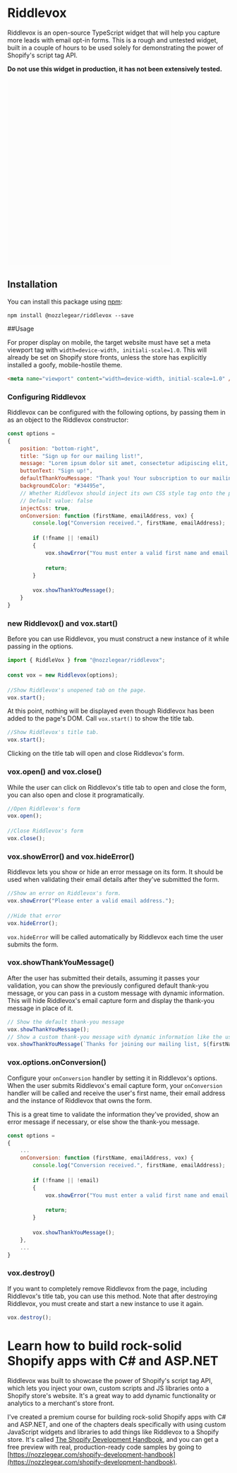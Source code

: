 # Riddlevox

Riddlevox is an open-source TypeScript widget that will help you capture more leads with email opt-in forms. This is a rough and untested widget, built in a couple of hours to be used solely for demonstrating the power of Shopify's script tag API. 

**Do not use this widget in production, it has not been extensively tested.**

![Riddlevox](./images/example.gif)

## Installation

You can install this package using [npm](https://npmjs.com/@nozzlegear/riddlevox):

```
npm install @nozzlegear/riddlevox --save
```

##Usage

For proper display on mobile, the target website must have set a meta viewport tag with `width=device-width, initiali-scale=1.0`. This will already be set on Shopify store fronts, unless the store has explicitly installed a goofy, mobile-hostile theme.

```html
<meta name="viewport" content="width=device-width, initial-scale=1.0" />
```

### Configuring Riddlevox

Riddlevox can be configured with the following options, by passing them in as an object to the Riddlevox constructor:

```js
const options = 
{
    position: "bottom-right",
    title: "Sign up for our mailing list!",
    message: "Lorem ipsum dolor sit amet, consectetur adipiscing elit, sed do eiusmod tempor incididunt ut labore et dolore magna aliqua.",
    buttonText: "Sign up!",
    defaultThankYouMessage: "Thank you! Your subscription to our mailing list has been confirmed.",
    backgroundColor: "#34495e",
    // Whether Riddlevox should inject its own CSS style tag onto the page.
    // Default value: false
    injectCss: true,
    onConversion: function (firstName, emailAddress, vox) {
        console.log("Conversion received.", firstName, emailAddress);

        if (!fname || !email)
        {
            vox.showError("You must enter a valid first name and email address.");

            return;
        }

        vox.showThankYouMessage();
    }
}
```

### new Riddlevox() and vox.start()

Before you can use Riddlevox, you must construct a new instance of it while passing in the options. 

```js
import { RiddleVox } from "@nozzlegear/riddlevox";

const vox = new Riddlevox(options);

//Show Riddlevox's unopened tab on the page.
vox.start();
```

At this point, nothing will be displayed even though Riddlevox has been added to the page's DOM. Call `vox.start()` to show the title tab.

```js
//Show Riddlevox's title tab.
vox.start();
```

Clicking on the title tab will open and close Riddlevox's form.

### vox.open() and vox.close()

While the user can click on Riddlevox's title tab to open and close the form, you can also open and close it programatically.

```js
//Open Riddlevox's form
vox.open();

//Close Riddlevox's form
vox.close();
```

### vox.showError() and vox.hideError()

Riddlevox lets you show or hide an error message on its form. It should be used when validating their email details after they've submitted the form.

```js
//Show an error on Riddlevox's form.
vox.showError("Please enter a valid email address.");

//Hide that error
vox.hideError();
```

`vox.hideError` will be called automatically by Riddlevox each time the user submits the form.

### vox.showThankYouMessage()

After the user has submitted their details, assuming it passes your validation, you can show the previously configured default thank-you message, or you can pass in a custom message with dynamic information. This will hide Riddlevox's email capture form and display the thank-you message in place of it.

```js
// Show the default thank-you message
vox.showThankYouMessage();
// Show a custom thank-you message with dynamic information like the user's first name
vox.showThankYouMessage(`Thanks for joining our mailing list, ${firstName}!`); 
```

### vox.options.onConversion()

Configure your `onConversion` handler by setting it in Riddlevox's options. When the user submits Riddlevox's email capture form, your `onConversion` handler will be called and receive the user's first name, their email address and the instance of Riddlevox that owns the form.

This is a great time to validate the information they've provided, show an error message if necessary, or else show the thank-you message.

```js
const options = 
{
    ...
    onConversion: function (firstName, emailAddress, vox) {
        console.log("Conversion received.", firstName, emailAddress);

        if (!fname || !email)
        {
            vox.showError("You must enter a valid first name and email address.");

            return;
        }

        vox.showThankYouMessage();
    },
    ...
}
```

### vox.destroy()

If you want to completely remove Riddlevox from the page, including Riddlevox's title tab, you can use this method. Note that after destroying Riddlevox, you must create and start a new instance to use it again.

```js
vox.destroy();
```

# Learn how to build rock-solid Shopify apps with C# and ASP.NET

Riddlevox was built to showcase the power of Shopify's script tag API, which lets you inject your own, custom scripts and JS libraries onto a Shopify store's website. It's a great way to add dynamic functionality or analytics to a merchant's store front. 

I've created a premium course for building rock-solid Shopify apps with C# and ASP.NET, and one of the chapters deals specifically with using custom JavaScript widgets and libraries to add things like Riddlevox to a Shopify store. It's called [The Shopify Development Handbook](https://nozzlegear.com/shopify-development-handbook), and you can get a free preview with real, production-ready code samples by going to [https://nozzlegear.com/shopify-development-handbook](https://nozzlegear.com/shopify-development-handbook). 
